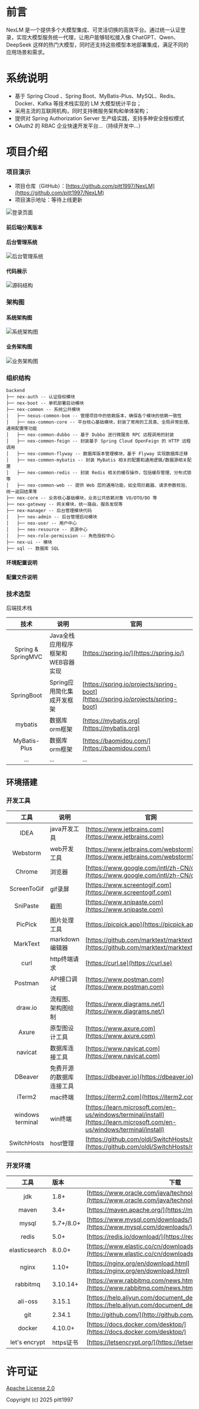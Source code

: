 # 前言

NexLM 是一个提供多个大模型集成、可灵活切换的高效平台。通过统一认证登录，实现大模型服务统一代理，让用户能够轻松接入像 ChatGPT、Qwen、DeepSeek 这样的热门大模型，同时还支持这些模型本地部署集成，满足不同的应用场景和需求。


# 系统说明

- 基于 Spring Cloud 、Spring Boot、MyBatis-Plus、MySQL、Redis、Docker、Kafka 等技术栈实现的 LM 大模型统计平台；
- 采用主流的互联网机构，同时支持微服务架构和单体架构；
- 提供对 Spring Authorization Server 生产级实践，支持多种安全授权模式
- OAuth2 的 RBAC 企业快速开发平台...（持续开发中...）



# 项目介绍

### 项目演示

- 项目仓库（GitHub）：[https://github.com/pitt1997/NexLM](https://github.com/pitt1997/NexLM)
- 项目演示地址：等待上线更新

![登录页面]()

#### 前后端分离版本




#### 后台管理系统

![后台管理系统]()



#### 代码展示

![源码结构]()


### 架构图

#### 系统架构图

![系统架构图]()


#### 业务架构图

![业务架构图]()

### 组织结构

```
backend
├── nex-auth -- 认证授权模块
├── nex-boot -- 单机部署启动模块
├── nex-common -- 系统公共模块
│	├── nexus-common-bom -- 管理项目中的依赖版本，确保各个模块的依赖一致性
│	├── nex-common-core -- 平台核心基础模块，封装了常用的工具类、全局异常处理、通用配置等功能
│	├── nex-common-dubbo -- 基于 Dubbo 进行微服务 RPC 远程调用的封装
│	├── nex-common-feign -- 封装基于 Spring Cloud OpenFeign 的 HTTP 远程调用
│	├── nex-common-flyway -- 数据库版本管理模块，基于 Flyway 实现数据库迁移
│	├── nex-common-mybatis -- 封装 MyBatis 相关的配置和通用逻辑/数据源相关配置
│	├── nex-common-redis -- 封装 Redis 相关的缓存操作，包括缓存管理、分布式锁等
│	├── nex-common-web -- 提供 Web 层的通用功能，如全局拦截器、请求参数校验、统一返回结果等
├── nex-core -- 业务核心基础模块，业务公共依赖对象 VO/DTO/DO 等
├── nex-gateway -- 网关模块，统一路由，服务发现等
├── nex-manager -- 后台管理模块代码
│   ├── nex-admin -- 后台管理启动模块
│	├── nex-user -- 用户中心
│	├── nex-resource -- 资源中心
│	├── nex-role-permission -- 角色授权中心
├── nex-ui -- 模块
├── sql -- 数据库 SQL
```

#### 环境配置说明



#### 配置文件说明



### 技术选型

后端技术栈

|         技术          | 说明                   | 官网                                                                                                 |
|:-------------------:|----------------------|----------------------------------------------------------------------------------------------------|
| Spring & SpringMVC  | Java全栈应用程序框架和WEB容器实现 | [https://spring.io/](https://spring.io/)                                                           |
|     SpringBoot      | Spring应用简化集成开发框架     | [https://spring.io/projects/spring-boot](https://spring.io/projects/spring-boot)                   |
|       mybatis       | 数据库orm框架             | [https://mybatis.org](https://mybatis.org)                                                       |
|    MyBatis-Plus    | 数据库orm框架             | [https://baomidou.com/](https://baomidou.com/)                                                     |
| ... | ... | ... |




## 环境搭建

### 开发工具

|        工具        | 说明           | 官网                                                                                                           | 
|:----------------:|--------------|--------------------------------------------------------------------------------------------------------------|
|       IDEA       | java开发工具     | [https://www.jetbrains.com](https://www.jetbrains.com)                                                       |
|     Webstorm     | web开发工具      | [https://www.jetbrains.com/webstorm](https://www.jetbrains.com/webstorm)                                     |
|      Chrome      | 浏览器          | [https://www.google.com/intl/zh-CN/chrome](https://www.google.com/intl/zh-CN/chrome)                         |
|   ScreenToGif    | gif录屏        | [https://www.screentogif.com](https://www.screentogif.com)                                                   |
|     SniPaste     | 截图           | [https://www.snipaste.com](https://www.snipaste.com)                                                         |
|     PicPick      | 图片处理工具       | [https://picpick.app](https://picpick.app)                                                                   |
|     MarkText     | markdown编辑器  | [https://github.com/marktext/marktext](https://github.com/marktext/marktext)                                 |
|       curl       | http终端请求     | [https://curl.se](https://curl.se)                                                                           |
|     Postman      | API接口调试      | [https://www.postman.com](https://www.postman.com)                                                           |
|     draw.io      | 流程图、架构图绘制    | [https://www.diagrams.net/](https://www.diagrams.net/)                                                       |
|      Axure       | 原型图设计工具      | [https://www.axure.com](https://www.axure.com)                                                     |
|     navicat      | 数据库连接工具      | [https://www.navicat.com](https://www.navicat.com)                                                           |
|     DBeaver      | 免费开源的数据库连接工具 | [https://dbeaver.io](https://dbeaver.io)                                                                     |
|      iTerm2      | mac终端        | [https://iterm2.com](https://iterm2.com)                                                                     |
| windows terminal | win终端        | [https://learn.microsoft.com/en-us/windows/terminal/install](https://learn.microsoft.com/en-us/windows/terminal/install) |
|   SwitchHosts    | host管理       | [https://github.com/oldj/SwitchHosts/releases](https://github.com/oldj/SwitchHosts/releases)                 |


### 开发环境

|      工具       | 版本        | 下载                                                                                                                     |
|:-------------:|:----------|------------------------------------------------------------------------------------------------------------------------|
|      jdk      | 1.8+      | [https://www.oracle.com/java/technologies/downloads/#java8](https://www.oracle.com/java/technologies/downloads/#java8) |
|     maven     | 3.4+      | [https://maven.apache.org/](https://maven.apache.org/)                                                                 |
|     mysql     | 5.7+/8.0+ | [https://www.mysql.com/downloads/](https://www.mysql.com/downloads/)                                                   |
|     redis     | 5.0+      | [https://redis.io/download/](https://redis.io/download/)                                                               |
| elasticsearch | 8.0.0+    | [https://www.elastic.co/cn/downloads/elasticsearch](https://www.elastic.co/cn/downloads/elasticsearch)                 |
|     nginx     | 1.10+     | [https://nginx.org/en/download.html](https://nginx.org/en/download.html)                                               |
|   rabbitmq    | 3.10.14+  | [https://www.rabbitmq.com/news.html](https://www.rabbitmq.com/news.html)                                               |
|    ali-oss    | 3.15.1    | [https://help.aliyun.com/document_detail/31946.html](https://help.aliyun.com/document_detail/31946.html)               |
|      git      | 2.34.1    | [http://github.com/](http://github.com/)                                                                               |
|    docker     | 4.10.0+   | [https://docs.docker.com/desktop/](https://docs.docker.com/desktop/)                                                   |
| let's encrypt | https证书   | [https://letsencrypt.org/](https://letsencrypt.org/)                                                                   |



# 许可证

[Apache License 2.0](https://github.com/pitt1997/NexLM/blob/main/LICENSE)

Copyright (c) 2025 pitt1997

